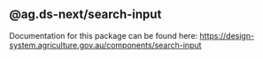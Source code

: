 ## @ag.ds-next/search-input

Documentation for this package can be found here: https://design-system.agriculture.gov.au/components/search-input
